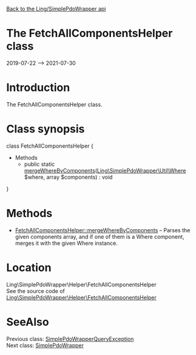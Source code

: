 [Back to the Ling/SimplePdoWrapper api](https://github.com/lingtalfi/SimplePdoWrapper/blob/master/doc/api/Ling/SimplePdoWrapper.md)



The FetchAllComponentsHelper class
================
2019-07-22 --> 2021-07-30






Introduction
============

The FetchAllComponentsHelper class.



Class synopsis
==============


class <span class="pl-k">FetchAllComponentsHelper</span>  {

- Methods
    - public static [mergeWhereByComponents](https://github.com/lingtalfi/SimplePdoWrapper/blob/master/doc/api/Ling/SimplePdoWrapper/Helper/FetchAllComponentsHelper/mergeWhereByComponents.md)([Ling\SimplePdoWrapper\Util\Where](https://github.com/lingtalfi/SimplePdoWrapper/blob/master/doc/api/Ling/SimplePdoWrapper/Util/Where.md) $where, array $components) : void

}






Methods
==============

- [FetchAllComponentsHelper::mergeWhereByComponents](https://github.com/lingtalfi/SimplePdoWrapper/blob/master/doc/api/Ling/SimplePdoWrapper/Helper/FetchAllComponentsHelper/mergeWhereByComponents.md) &ndash; Parses the given components array, and if one of them is a Where component, merges it with the given Where instance.





Location
=============
Ling\SimplePdoWrapper\Helper\FetchAllComponentsHelper<br>
See the source code of [Ling\SimplePdoWrapper\Helper\FetchAllComponentsHelper](https://github.com/lingtalfi/SimplePdoWrapper/blob/master/Helper/FetchAllComponentsHelper.php)



SeeAlso
==============
Previous class: [SimplePdoWrapperQueryException](https://github.com/lingtalfi/SimplePdoWrapper/blob/master/doc/api/Ling/SimplePdoWrapper/Exception/SimplePdoWrapperQueryException.md)<br>Next class: [SimplePdoWrapper](https://github.com/lingtalfi/SimplePdoWrapper/blob/master/doc/api/Ling/SimplePdoWrapper/SimplePdoWrapper.md)<br>
